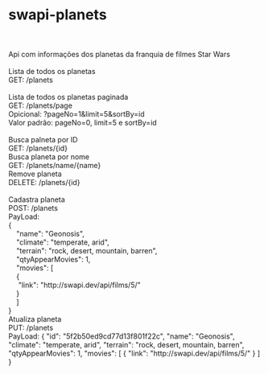 # swapi-planets
<br />
<br />
Api com informações dos planetas da franquia de filmes Star Wars 
<br />
<br />
Lista de todos os planetas
<br />
GET: /planets
<br />
<br />
Lista de todos os planetas paginada
<br />
GET: /planets/page
<br />
Opicional: ?pageNo=1&limit=5&sortBy=id
<br />
Valor padrão: pageNo=0, limit=5 e sortBy=id
<br />
<br />
Busca palneta por ID
<br />
GET: /planets/{id}
<br />
Busca planeta por nome
<br />
GET: /planets/name/{name}
<br />
Remove planeta
<br />
DELETE: /planets/{id}
<br />
<br />
Cadastra planeta
<br />
POST: /planets
<br />
PayLoad:
<br />
{<br />
&nbsp;&nbsp;&nbsp;&nbsp;"name": "Geonosis",<br />
&nbsp;&nbsp;&nbsp;&nbsp;"climate": "temperate, arid",<br />
&nbsp;&nbsp;&nbsp;&nbsp;"terrain": "rock, desert, mountain, barren",<br />
&nbsp;&nbsp;&nbsp;&nbsp;"qtyAppearMovies": 1,<br />
&nbsp;&nbsp;&nbsp;&nbsp;"movies": [<br />
&nbsp;&nbsp;&nbsp;&nbsp;{<br />
&nbsp;&nbsp;&nbsp;&nbsp;&nbsp;"link": "http://swapi.dev/api/films/5/"<br />
&nbsp;&nbsp;&nbsp;&nbsp;}<br />
&nbsp;&nbsp;&nbsp;&nbsp;]<br />
}<br />
Atualiza planeta
<br />
PUT: /planets
<br />
PayLoad:
{
    "id": "5f2b50ed9cd77d13f801f22c",
    "name": "Geonosis",
    "climate": "temperate, arid",
    "terrain": "rock, desert, mountain, barren",
    "qtyAppearMovies": 1,
    "movies": [
      {
        "link": "http://swapi.dev/api/films/5/"
      }
    ]
}
